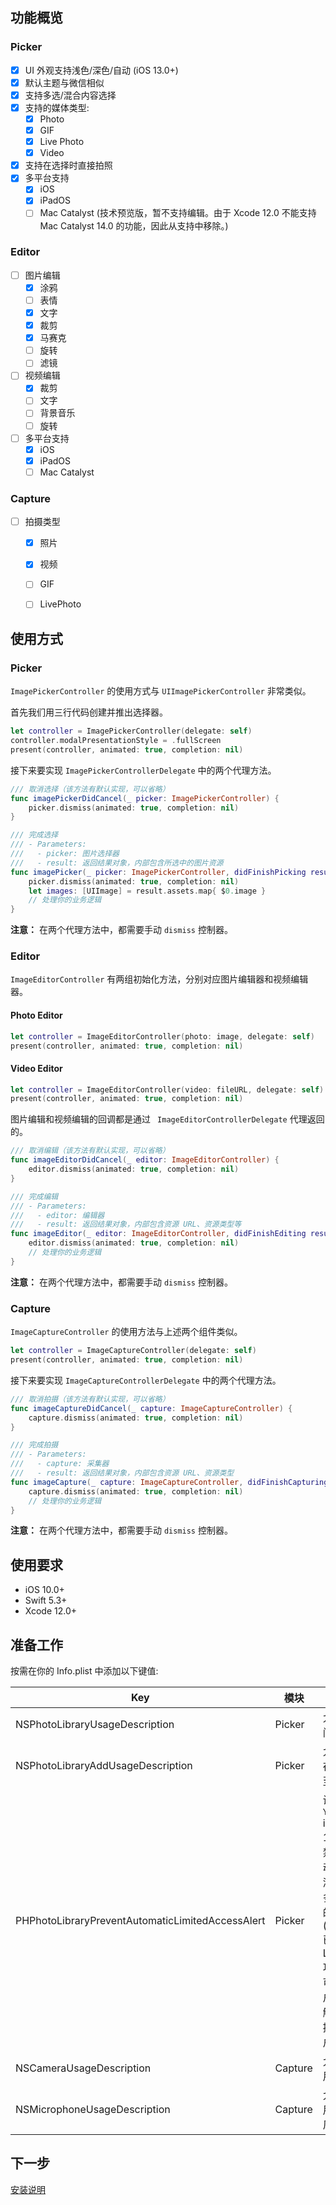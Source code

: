 ## 功能概览

### Picker

- [x] UI 外观支持浅色/深色/自动 (iOS 13.0+)
- [x] 默认主题与微信相似
- [x] 支持多选/混合内容选择
- [x] 支持的媒体类型:
  - [x] Photo
  - [x] GIF
  - [x] Live Photo
  - [x] Video
- [x] 支持在选择时直接拍照
- [x] 多平台支持
  - [x] iOS
  - [x] iPadOS
  - [ ] Mac Catalyst (技术预览版，暂不支持编辑。由于 Xcode 12.0 不能支持 Mac Catalyst 14.0 的功能，因此从支持中移除。)

### Editor

- [ ] 图片编辑
  - [x] 涂鸦
  - [ ] 表情
  - [x] 文字
  - [x] 裁剪
  - [x] 马赛克
  - [ ] 旋转
  - [ ] 滤镜
  
- [ ] 视频编辑
  - [x] 裁剪
  - [ ] 文字
  - [ ] 背景音乐
  - [ ] 旋转
  
- [ ] 多平台支持
  - [x] iOS
  - [x] iPadOS
  - [ ] Mac Catalyst

### Capture

- [ ] 拍摄类型
  - [x] 照片
  - [x] 视频
  - [ ] GIF
  - [ ] LivePhoto



## 使用方式

### Picker

`ImagePickerController` 的使用方式与 `UIImagePickerController` 非常类似。

首先我们用三行代码创建并推出选择器。

```swift
let controller = ImagePickerController(delegate: self)
controller.modalPresentationStyle = .fullScreen
present(controller, animated: true, completion: nil)
```

接下来要实现 `ImagePickerControllerDelegate` 中的两个代理方法。

```swift
/// 取消选择（该方法有默认实现，可以省略）
func imagePickerDidCancel(_ picker: ImagePickerController) {
    picker.dismiss(animated: true, completion: nil)
}

/// 完成选择
/// - Parameters:
///   - picker: 图片选择器
///   - result: 返回结果对象，内部包含所选中的图片资源
func imagePicker(_ picker: ImagePickerController, didFinishPicking result: PickerResult) {
    picker.dismiss(animated: true, completion: nil)
    let images: [UIImage] = result.assets.map{ $0.image }
    // 处理你的业务逻辑
}
```

**注意：** 在两个代理方法中，都需要手动 `dismiss` 控制器。



### Editor

`ImageEditorController` 有两组初始化方法，分别对应图片编辑器和视频编辑器。

#### Photo Editor

```swift
let controller = ImageEditorController(photo: image, delegate: self)
present(controller, animated: true, completion: nil)
```

#### Video Editor

```swift
let controller = ImageEditorController(video: fileURL, delegate: self)
present(controller, animated: true, completion: nil)
```

图片编辑和视频编辑的回调都是通过 ` ImageEditorControllerDelegate` 代理返回的。

```swift
/// 取消编辑（该方法有默认实现，可以省略）
func imageEditorDidCancel(_ editor: ImageEditorController) {
    editor.dismiss(animated: true, completion: nil)
}

/// 完成编辑
/// - Parameters:
///   - editor: 编辑器
///   - result: 返回结果对象，内部包含资源 URL、资源类型等
func imageEditor(_ editor: ImageEditorController, didFinishEditing result: EditorResult) {
    editor.dismiss(animated: true, completion: nil)
    // 处理你的业务逻辑
}
```

**注意：** 在两个代理方法中，都需要手动 `dismiss` 控制器。



### Capture

`ImageCaptureController` 的使用方法与上述两个组件类似。

```swift
let controller = ImageCaptureController(delegate: self)
present(controller, animated: true, completion: nil)
```

接下来要实现 `ImageCaptureControllerDelegate` 中的两个代理方法。

```swift
/// 取消拍摄（该方法有默认实现，可以省略）
func imageCaptureDidCancel(_ capture: ImageCaptureController) {
    capture.dismiss(animated: true, completion: nil)
}

/// 完成拍摄
/// - Parameters:
///   - capture: 采集器
///   - result: 返回结果对象，内部包含资源 URL、资源类型
func imageCapture(_ capture: ImageCaptureController, didFinishCapturing result: CaptureResult) {
    capture.dismiss(animated: true, completion: nil)
    // 处理你的业务逻辑
}
```

**注意：** 在两个代理方法中，都需要手动 `dismiss` 控制器。



## 使用要求

- iOS 10.0+
- Swift 5.3+
- Xcode 12.0+



## 准备工作

按需在你的 Info.plist 中添加以下键值:

| Key                                              | 模块    | 备注                                                         |
| ------------------------------------------------ | ------- | ------------------------------------------------------------ |
| NSPhotoLibraryUsageDescription                   | Picker  | 允许访问相册                                                 |
| NSPhotoLibraryAddUsageDescription                | Picker  | 允许保存图片至相册                                           |
| PHPhotoLibraryPreventAutomaticLimitedAccessAlert | Picker  | 设置为 `YES` iOS 14+ 以禁用自动弹出添加更多照片的弹框(Picker 已适配 Limited 功能，可由用户主动触发，提升用户体验) |
| NSCameraUsageDescription                         | Capture | 允许使用相机                                                 |
| NSMicrophoneUsageDescription                     | Capture | 允许使用麦克风                                               |



## 下一步

[安装说明](https://github.com/AnyImageKit/AnyImageKit/wiki/%E5%AE%89%E8%A3%85%E8%AF%B4%E6%98%8E)
